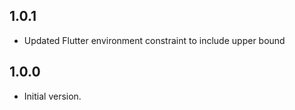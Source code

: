 ## 1.0.1

- Updated Flutter environment constraint to include upper bound

## 1.0.0

- Initial version.
